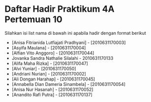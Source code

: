 # Daftar Hadir Praktikum 4A Pertemuan 10
Silahkan isi list nama di bawah ini apabila hadir dengan format berikut

- [Anisa Fitrianida Lutfiajati Pradhyani] - [2010631170003]
- [Asyifa Maulana] - [2010631170004]
- [Alfian Vito Anggoro] - [2010631170044]
- Jovanka Sandra Nathalie Silalahi - 2010631170133
- [Alifa Maha Rizka] - [2010631170047]
- [Alvi Yuniar] - [2010631170050]
- [Andriani Nurian] - [2010631170002]
- [Ali Dongan Harahap] - [2010631170045]
- [Annabella Dian Dameria Sinambela] - [2010631170054]
- [Anisa Nur Hasanah] - [2010631170052]
- [Anandito Rafi Putra] - [2010631170137]
